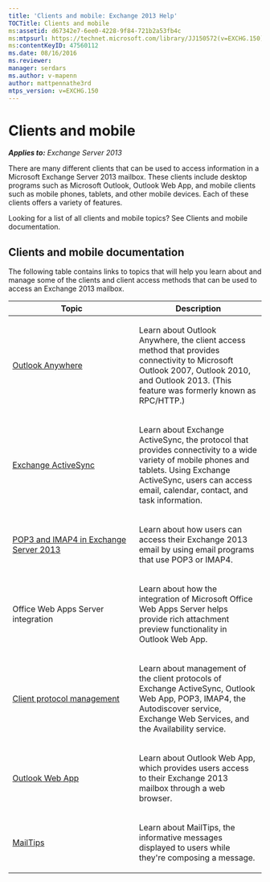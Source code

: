 ```yaml
---
title: 'Clients and mobile: Exchange 2013 Help'
TOCTitle: Clients and mobile
ms:assetid: d67342e7-6ee0-4228-9f84-721b2a53fb4c
ms:mtpsurl: https://technet.microsoft.com/library/JJ150572(v=EXCHG.150)
ms:contentKeyID: 47560112
ms.date: 08/16/2016
ms.reviewer: 
manager: serdars
ms.author: v-mapenn
author: mattpennathe3rd
mtps_version: v=EXCHG.150
---
```


# Clients and mobile

_**Applies to:** Exchange Server 2013_

There are many different clients that can be used to access information in a Microsoft Exchange Server 2013 mailbox. These clients include desktop programs such as Microsoft Outlook, Outlook Web App, and mobile clients such as mobile phones, tablets, and other mobile devices. Each of these clients offers a variety of features.

Looking for a list of all clients and mobile topics? See Clients and mobile documentation.

## Clients and mobile documentation

The following table contains links to topics that will help you learn about and manage some of the clients and client access methods that can be used to access an Exchange 2013 mailbox.

<table>
<colgroup>
<col style="width: 50%" />
<col style="width: 50%" />
</colgroup>
<thead>
<tr class="header">
<th>Topic</th>
<th>Description</th>
</tr>
</thead>
<tbody>
<tr class="odd">
<td><p><a href="outlook-anywhere-exchange-2013-help.md">Outlook Anywhere</a></p></td>
<td><p>Learn about Outlook Anywhere, the client access method that provides connectivity to Microsoft Outlook 2007, Outlook 2010, and Outlook 2013. (This feature was formerly known as RPC/HTTP.)</p></td>
</tr>
<tr class="even">
<td><p><a href="exchange-activesync-exchange-2013-help.md">Exchange ActiveSync</a></p></td>
<td><p>Learn about Exchange ActiveSync, the protocol that provides connectivity to a wide variety of mobile phones and tablets. Using Exchange ActiveSync, users can access email, calendar, contact, and task information.</p></td>
</tr>
<tr class="odd">
<td><p><a href="pop3-and-imap4-in-exchange-server-2013-exchange-2013-help.md">POP3 and IMAP4 in Exchange Server 2013</a></p></td>
<td><p>Learn about how users can access their Exchange 2013 email by using email programs that use POP3 or IMAP4.</p></td>
</tr>
<tr class="even">
<td><p>Office Web Apps Server integration</p></td>
<td><p>Learn about how the integration of Microsoft Office Web Apps Server helps provide rich attachment preview functionality in Outlook Web App.</p></td>
</tr>
<tr class="odd">
<td><p><a href="client-protocol-management-exchange-2013-help.md">Client protocol management</a></p></td>
<td><p>Learn about management of the client protocols of Exchange ActiveSync, Outlook Web App, POP3, IMAP4, the Autodiscover service, Exchange Web Services, and the Availability service.</p></td>
</tr>
<tr class="even">
<td><p><a href="outlook-web-app-exchange-2013-help.md">Outlook Web App</a></p></td>
<td><p>Learn about Outlook Web App, which provides users access to their Exchange 2013 mailbox through a web browser.</p></td>
</tr>
<tr class="odd">
<td><p><a href="https://docs.microsoft.com/exchange/clients-and-mobile-in-exchange-online/mailtips/mailtips">MailTips</a></p></td>
<td><p>Learn about MailTips, the informative messages displayed to users while they're composing a message.</p></td>
</tr>
</tbody>
</table>
